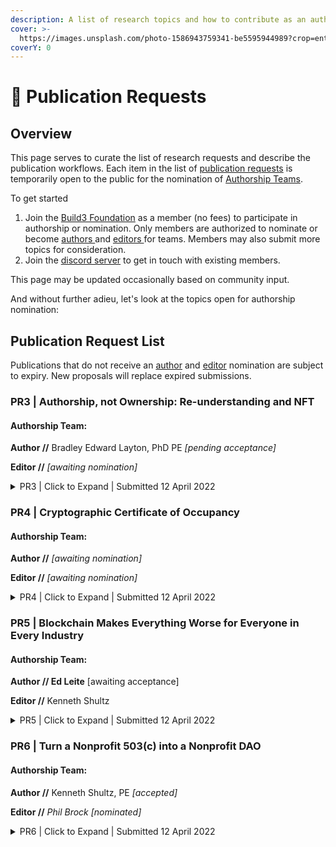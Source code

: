 ```yaml
---
description: A list of research topics and how to contribute as an author or editor.
cover: >-
  https://images.unsplash.com/photo-1586943759341-be5595944989?crop=entropy&cs=srgb&fm=jpg&ixid=MnwxOTcwMjR8MHwxfHNlYXJjaHwyfHxhdXRob3J8ZW58MHx8fHwxNjQ5NzYzMzE5&ixlib=rb-1.2.1&q=85
coverY: 0
---
```


# 📢 Publication Requests

## Overview

This page serves to curate the list of research requests and describe the publication workflows. Each item in the list of [publication requests](publication-requests.md#publication-request) is temporarily open to the public for the nomination of [Authorship Teams](publication-requests.md#what-is-an-authorship-team).&#x20;

To get started

1. Join the [Build3 Foundation](http://www.build3.foundation) as a member (no fees) to participate in authorship or nomination. Only members are authorized to nominate or become [authors ](publication-requests.md#author)and [editors ](publication-requests.md#editor)for teams. Members may also submit more topics for consideration.&#x20;
2. Join the [discord server](https://discord.com/invite/jJhp58PFA2) to get in touch with existing members.

This page may be updated occasionally based on community input.

And without further adieu, let's look at the topics open for authorship nomination:

## Publication Request List

Publications that do not receive an [author](publication-requests.md#author) and [editor](publication-requests.md#editor) nomination are subject to expiry. New proposals will replace expired submissions.

### PR3 | Authorship, not Ownership: Re-understanding and NFT&#x20;

#### Authorship Team:

**Author //** Bradley Edward Layton, PhD PE _\[pending acceptance]_

**Editor //** _\[awaiting nomination]_

<details>

<summary>PR3 | Click to Expand | Submitted 12 April 2022</summary>

### **Abstract**

A common problem articulated for NFTs is that they do nothing to assure ownership. Anyone can claim any digital asset and mint it as an NFT. This research aims to demonstrate the wholly overlooked use for an NFT: authorship.&#x20;

#### Example: Shop Drawing Submittal Review

Equipment manufacturers typically author these drawings. If necessary, the trade contractor then marks up the submittal to prepare the document for review. The licensed designer of record then authors their judgment against the submission and sends it back as either approved or denied (resubmission required). At no point in this chain was ownership relevant to the reason for this communication chain.

That process exists to verify compliance with the construction documents. Compliance with construction documents represents compliance with the highly regulated architectural and engineering design process. The highly regulated design process is in place to ensure compliance with the code, and the code's fundamental purpose is to protect public safety and welfare.&#x20;

Ownership of these documents is entirely irrelevant within this context. Nothing is more important than proof of authorship and compliance with previously authored construction records.

And so we ask ourselves, what is the name for proof of authorship on a blockchain? These authorship proofs belong to a contract. They are nonfungible in that no two authorship proofs can be considered equal. Unlike artwork or music, an authorship-based supervision compliance supply chain is strictly _nontransferrable._ The signed documents bind to the construction contract immutably, and the construction contract binds in perpetuity to the property.

</details>

### PR4 | Cryptographic Certificate of Occupancy

#### Authorship Team:

**Author //** _\[awaiting nomination]_

**Editor //** _\[awaiting nomination]_

<details>

<summary>PR4 | Click to Expand | Submitted 12 April 2022</summary>

### **Abstract**

With architectural and engineering seals, Construction Administration, permit review and approval, and inspections authorship proofs resolved, it isn't a stretch of the mind to consider the Certificate of Occupancy itself as fundamental to the blockchain. The building design and construction cycle would be tied together with minimal disruption to existing workflows, directly to the Occupancy Certificate.

This new cryptographic token will tie to the building identity and introduce new features for a certificate of occupancy that could never have previously existed. This topic encourages the authors' imagination to explore those new features and document them as formal technical specifications.

</details>

### PR5 | Blockchain Makes Everything Worse for Everyone in Every Industry

#### Authorship Team:

**Author // Ed Leite** \[awaiting acceptance]

**Editor //** Kenneth Shultz

<details>

<summary>PR5 | Click to Expand | Submitted 12 April 2022</summary>

### **Abstract**

This research aims to dig deeply into those advocating strongly against blockchain technology and web3 in general for ethical, economic, social, or other notable concerns. Relentlessly exploring dissenting opinions is vital to the rigor of the research and will shake loose existential threats overlooked due to confirmation bias. With those threats identified, Build3 can work to resolve or mitigate them within the protocol.

### Related Research

* [**Line Goes Up**](https://www.youtube.com/watch?v=YQ\_xWvX1n9g) - A two-hour documentary by Dan Olson with the general claim that blockchain technology is unnecessary financialization of everything that empowers capital holders fixes nothing, encourages fraud, and generally makes everything in the existing broken system much worse.
* [**The Third Web**](https://tante.cc/2021/12/17/the-third-web/) **** - A well-articulated summary discussing negative freedom, censorship, code-is-law problems, "transactionalism", and ownership. It discusses primary issues, including scaling, The Oracle Problem, ownership fallacies, climate destruction, pyramid scheme / bigger fool, and the general claim that VCs will fundamentally re-centralize the decentralized system.
  * From the website, "Web3 is a web of ownership. Every object is owned by someone, every object can be traded to someone else."&#x20;
  * _The above claim is not necessarily valid. Build3 is about authorship, no ownership. This distinction is the fundamental difference between the criticisms (generally focused on flaws inherent to fintech and so claims typically reside in the claim that blockchain is the_ financialization _of all things). The distinction is vital: Build3 is concerned with authorship for construction supervision authority._
* __[_**Web3 is Going Great**_ ](https://web3isgoinggreat.com)_- A curated timeline of fraud and scams in blockchain to emphasize the problem with scams and fraud._

</details>

### PR6 | Turn a Nonprofit 503(c) into a Nonprofit DAO

#### Authorship Team:

**Author //** Kenneth Shultz, PE _\[accepted]_

**Editor //** _Phil Brock \[nominated]_

<details>

<summary>PR6 | Click to Expand | Submitted 12 April 2022</summary>

### **Abstract**

This paper will explore traditional bylaw language for registered 503(c) organizations and work to integrate them with on-chain governance. The board of directors will vote to approve or reject the newly proposed bylaws. If approved, The Build3 Foundation will submit the bylaws to the State Corporation Commission, included in the final product of this publication, and formally instantiate them on-chain through the substrate pallet configuration.&#x20;

Construct the paper-contract language such that blockchain governance authorizes all future bylaw changes. Consider conditions for catastrophic network failure. For example, members, a committee, or a board of directors may adopt new bylaws through traditional means. After network recovery, Build3 Foundation must register any off-chain measures adopted to the blockchain.&#x20;

The purpose is to finalize the Build3 Bylaws and publish findings for future organizations to use in consultation with their legal representation.

### Related Research

* ****[**(UN)CORPORATE CRYPTO-GOVERNANCE**](http://fordhamlawreview.org/wp-content/uploads/2020/04/Reyes\_April\_A\_13.pdf) ****&#x20;
* ****[**Smart Legal Contracts: Advice to Governments**](https://s3-eu-west-2.amazonaws.com/lawcom-prod-storage-11jsxou24uy7q/uploads/2021/11/Smart-legal-contracts-accessible.pdf)****

</details>
